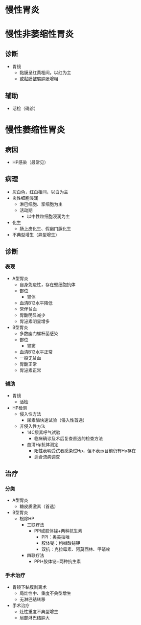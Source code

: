 # 慢性胃炎
# 慢性非萎缩性胃炎
## 诊断
- 胃镜
    - 黏膜呈红黄相间，以红为主
    - 或黏膜皱襞肿胀增粗
## 辅助
- 活检（确诊）

# 慢性萎缩性胃炎
## 病因
- HP感染（最常见）
## 病理
- 灰白色，红白相间，以白为主
- 炎性细胞浸润
    - 淋巴细胞、浆细胞为主
    - 活动期
        - 以中性粒细胞浸润为主
- 化生
    - 肠上皮化生、假幽门腺化生
- 不典型增生（异型增生）
## 诊断
### 表现
- A型胃炎
    - 自身免疫性，存在壁细胞抗体
    - 部位
        - 胃体
    - 血清B12水平降低
    - 常伴贫血
    - 胃酸明显减少
    - 胃泌素明显增多
- B型胃炎
    - 多数幽门螺杆菌感染
    - 部位
        - 胃窦
    - 血清B12水平正常
    - 一般无贫血
    - 胃酸正常
    - 胃泌素正常
### 辅助
- 胃镜
    - 活检
- HP检测
    - 侵入性方法
        - 尿素酶快速试验（侵入性首选）
    - 非侵入性方法
        - 14C尿素呼气试验
            - 临床确诊及术后复查首选的检查方法
        - 血清Hp抗体测定
            - 阳性表明受试者感染过Hp，但不表示目前仍有Hp存在
            - 适合流病调查
## 治疗
### 分类
- A型胃炎
    - 糖皮质激素（首选）
- B型胃炎
    - 根除HP
        - 三联疗法
            - PPI或胶体铋+两种抗生素
                - PPI：奥美拉唑
                - 胶体铋：枸橼酸铋钾
                - 双抗：克拉霉素、阿莫西林、甲硝唑
        - 四联疗法
            - PPI+胶体铋+两种抗生素
### 手术治疗
- 胃镜下黏膜剥离术
    - 局灶性中、重度不典型增生
    - 无淋巴结转移
- 手术治疗
    - 灶性重度不典型增生
    - 局部淋巴结肿大